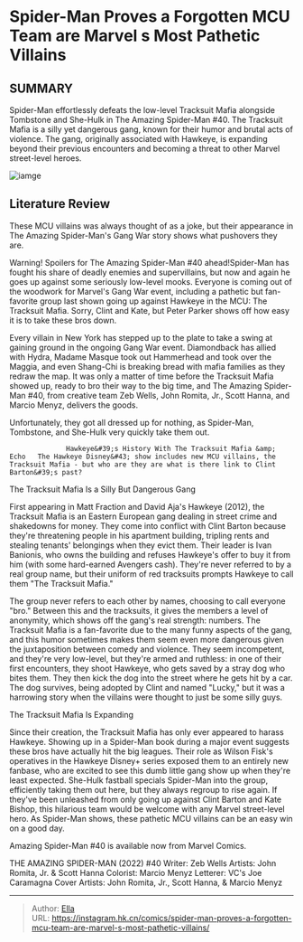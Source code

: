 # Spider-Man Proves a Forgotten MCU Team are Marvel s Most Pathetic Villains


## SUMMARY 



  Spider-Man effortlessly defeats the low-level Tracksuit Mafia alongside Tombstone and She-Hulk in The Amazing Spider-Man #40.   The Tracksuit Mafia is a silly yet dangerous gang, known for their humor and brutal acts of violence.   The gang, originally associated with Hawkeye, is expanding beyond their previous encounters and becoming a threat to other Marvel street-level heroes.  

![iamge](https://static1.srcdn.com/wordpress/wp-content/uploads/2024/01/spider-man-mcu-villains.jpg)

## Literature Review

These MCU villains was always thought of as a joke, but their appearance in The Amazing Spider-Man&#39;s Gang War story shows what pushovers they are.




Warning! Spoilers for The Amazing Spider-Man #40 ahead!Spider-Man has fought his share of deadly enemies and supervillains, but now and again he goes up against some seriously low-level mooks. Everyone is coming out of the woodwork for Marvel&#39;s Gang War event, including a pathetic but fan-favorite group last shown going up against Hawkeye in the MCU: The Tracksuit Mafia. Sorry, Clint and Kate, but Peter Parker shows off how easy it is to take these bros down.




Every villain in New York has stepped up to the plate to take a swing at gaining ground in the ongoing Gang War event. Diamondback has allied with Hydra, Madame Masque took out Hammerhead and took over the Maggia, and even Shang-Chi is breaking bread with mafia families as they redraw the map. It was only a matter of time before the Tracksuit Mafia showed up, ready to bro their way to the big time, and The Amazing Spider-Man #40, from creative team Zeb Wells, John Romita, Jr., Scott Hanna, and Marcio Menyz, delivers the goods.



          

Unfortunately, they got all dressed up for nothing, as Spider-Man, Tombstone, and She-Hulk very quickly take them out.

                  Hawkeye&#39;s History With The Tracksuit Mafia &amp; Echo   The Hawkeye Disney&#43; show includes new MCU villains, the Tracksuit Mafia - but who are they are what is there link to Clint Barton&#39;s past?   





 The Tracksuit Mafia Is a Silly But Dangerous Gang 
          

First appearing in Matt Fraction and David Aja&#39;s Hawkeye (2012), the Tracksuit Mafia is an Eastern European gang dealing in street crime and shakedowns for money. They come into conflict with Clint Barton because they&#39;re threatening people in his apartment building, tripling rents and stealing tenants&#39; belongings when they evict them. Their leader is Ivan Banionis, who owns the building and refuses Hawkeye&#39;s offer to buy it from him (with some hard-earned Avengers cash). They&#39;re never referred to by a real group name, but their uniform of red tracksuits prompts Hawkeye to call them &#34;The Tracksuit Mafia.&#34;

The group never refers to each other by names, choosing to call everyone &#34;bro.&#34; Between this and the tracksuits, it gives the members a level of anonymity, which shows off the gang&#39;s real strength: numbers. The Tracksuit Mafia is a fan-favorite due to the many funny aspects of the gang, and this humor sometimes makes them seem even more dangerous given the juxtaposition between comedy and violence. They seem incompetent, and they&#39;re very low-level, but they&#39;re armed and ruthless: in one of their first encounters, they shoot Hawkeye, who gets saved by a stray dog who bites them. They then kick the dog into the street where he gets hit by a car. The dog survives, being adopted by Clint and named &#34;Lucky,&#34; but it was a harrowing story when the villains were thought to just be some silly guys.






 The Tracksuit Mafia Is Expanding 


          

Since their creation, the Tracksuit Mafia has only ever appeared to harass Hawkeye. Showing up in a Spider-Man book during a major event suggests these bros have actually hit the big leagues. Their role as Wilson Fisk&#39;s operatives in the Hawkeye Disney&#43; series exposed them to an entirely new fanbase, who are excited to see this dumb little gang show up when they&#39;re least expected. She-Hulk fastball specials Spider-Man into the group, efficiently taking them out here, but they always regroup to rise again. If they&#39;ve been unleashed from only going up against Clint Barton and Kate Bishop, this hilarious team would be welcome with any Marvel street-level hero. As Spider-Man shows, these pathetic MCU villains can be an easy win on a good day.






Amazing Spider-Man #40 is available now from Marvel Comics.




 THE AMAZING SPIDER-MAN (2022) #40                  Writer: Zeb Wells   Artists: John Romita, Jr. &amp; Scott Hanna   Colorist: Marcio Menyz   Letterer: VC&#39;s Joe Caramagna   Cover Artists: John Romita, Jr., Scott Hanna, &amp; Marcio Menyz      




---

> Author: [Ella](https://instagram.hk.cn/)  
> URL: https://instagram.hk.cn/comics/spider-man-proves-a-forgotten-mcu-team-are-marvel-s-most-pathetic-villains/  

